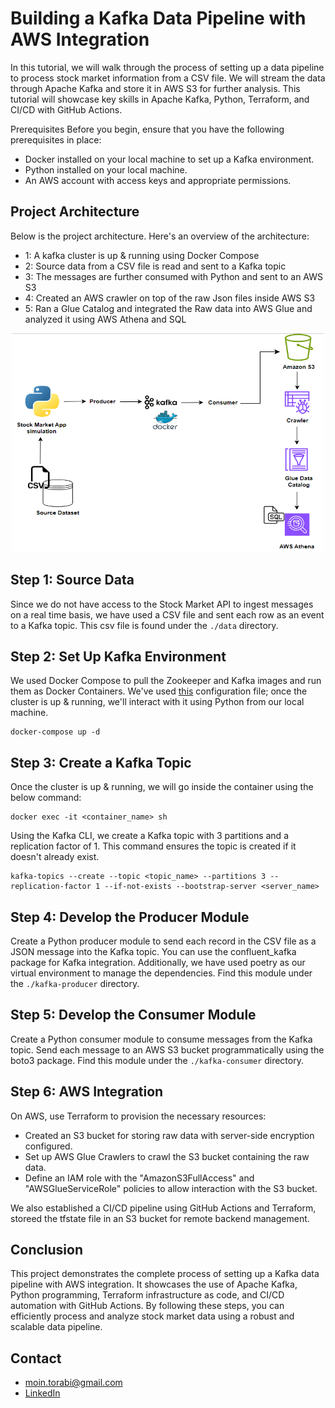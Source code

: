 # Building a Kafka Data Pipeline with AWS Integration
In this tutorial, we will walk through the process of setting up a data pipeline to process stock market information from a CSV file. We will stream the data through Apache Kafka and store it in AWS S3 for further analysis. This tutorial will showcase key skills in Apache Kafka, Python, Terraform, and CI/CD with GitHub Actions.

Prerequisites
Before you begin, ensure that you have the following prerequisites in place:

- Docker installed on your local machine to set up a Kafka environment.
- Python installed on your local machine.
- An AWS account with access keys and appropriate permissions.

## Project Architecture
Below is the project architecture. Here's an overview of the architecture: 

- 1: A kafka cluster is up & running using Docker Compose
- 2: Source data from a CSV file is read and sent to a Kafka topic 
- 3: The messages are further consumed with Python and sent to an AWS S3
- 4: Created an AWS crawler on top of the raw Json files inside AWS S3
- 5: Ran a Glue Catalog and integrated the Raw data into AWS Glue and analyzed it using AWS Athena and SQL

<p align="center">
  <img width="500" height="350" src=./assets/Architecture.PNG>
</p>

## Step 1: Source Data
Since we do not have access to the Stock Market API to ingest messages on a real time basis, we have used a CSV file and sent each row as an event to a Kafka topic. This csv file is found under the ```./data``` directory.

## Step 2: Set Up Kafka Environment
We used Docker Compose to pull the Zookeeper and Kafka images and run them as Docker Containers. We've used [this](https://github.com/conduktor/kafka-stack-docker-compose/blob/master/full-stack.yml) configuration file; once the cluster is up & running, we'll interact with it using Python from our local machine. 
```
docker-compose up -d
```

## Step 3: Create a Kafka Topic
Once the cluster is up & running, we will go inside the container using the below command: 
```
docker exec -it <container_name> sh
```
Using the Kafka CLI, we create a Kafka topic with 3 partitions and a replication factor of 1. This command ensures the topic is created if it doesn't already exist.
```
kafka-topics --create --topic <topic_name> --partitions 3 --replication-factor 1 --if-not-exists --bootstrap-server <server_name>
```

## Step 4: Develop the Producer Module
Create a Python producer module to send each record in the CSV file as a JSON message into the Kafka topic. You can use the confluent_kafka package for Kafka integration. Additionally, we have used poetry as our virtual environment to manage the dependencies. Find this module under the ```./kafka-producer``` directory.

## Step 5: Develop the Consumer Module
Create a Python consumer module to consume messages from the Kafka topic. Send each message to an AWS S3 bucket programmatically using the boto3 package. Find this module under the ```./kafka-consumer``` directory.

## Step 6: AWS Integration
On AWS, use Terraform to provision the necessary resources:

- Created an S3 bucket for storing raw data with server-side encryption configured.
- Set up AWS Glue Crawlers to crawl the S3 bucket containing the raw data.
- Define an IAM role with the "AmazonS3FullAccess" and "AWSGlueServiceRole" policies to allow interaction with the S3 bucket.

We also established a CI/CD pipeline using GitHub Actions and Terraform, storeed the tfstate file in an S3 bucket for remote backend management.

## Conclusion
This project demonstrates the complete process of setting up a Kafka data pipeline with AWS integration. It showcases the use of Apache Kafka, Python programming, Terraform infrastructure as code, and CI/CD automation with GitHub Actions. By following these steps, you can efficiently process and analyze stock market data using a robust and scalable data pipeline.

## Contact 
- moin.torabi@gmail.com
- [LinkedIn](https://www.linkedin.com/in/moeintorabi/)
